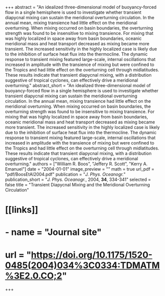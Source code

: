 +++
abstract = "An idealized three-dimensional model of buoyancy-forced flow in a single hemisphere is used to investigate whether transient diapycnal mixing can sustain the meridional overturning circulation. In the annual mean, mixing transience had little effect on the meridional overturning. When mixing occurred on basin boundaries, the overturning strength was found to be insensitive to mixing transience. For mixing that was highly localized in space away from basin boundaries, oceanic meridional mass and heat transport decreased as mixing became more transient. The increased sensitivity in the highly localized case is likely due to the inhibition of surface heat flux into the thermocline. The dynamic response to transient mixing featured large-scale, internal oscillations that increased in amplitude with the transience of mixing but were confined to the Tropics and had little effect on the overturning cell through midlatitudes. These results indicate that transient diapycnal mixing, with a distribution suggestive of tropical cyclones, can effectively drive a meridional overturning."
abstract_short = "An idealized three-dimensional model of buoyancy-forced flow in a single hemisphere is used to investigate whether transient diapycnal mixing can sustain the meridional overturning circulation. In the annual mean, mixing transience had little effect on the meridional overturning. When mixing occurred on basin boundaries, the overturning strength was found to be insensitive to mixing transience. For mixing that was highly localized in space away from basin boundaries, oceanic meridional mass and heat transport decreased as mixing became more transient. The increased sensitivity in the highly localized case is likely due to the inhibition of surface heat flux into the thermocline. The dynamic response to transient mixing featured large-scale, internal oscillations that increased in amplitude with the transience of mixing but were confined to the Tropics and had little effect on the overturning cell through midlatitudes. These results indicate that transient diapycnal mixing, with a distribution suggestive of tropical cyclones, can effectively drive a meridional overturning."
authors = ["William R. Boos", "Jeffery R. Scott", "Kerry A. Emanuel"]
date = "2004-01-01"
image_preview = ""
math = true
url_pdf = "pdf/BoosEtAl2004.pdf"
publication = "*J. Phys. Oceanogr.*"
publication_short = "*J. Phys. Oceanogr.*, 2004, **34**, 334-341"
selected = false
title = "Transient Diapycnal Mixing and the Meridional Overturning Circulation"
# [[links]]
#   - name = "Journal site"
#    url = "https://doi.org/10.1175/1520-0485(2004)034%3C0334:TDMATM%3E2.0.CO;2" 


+++
